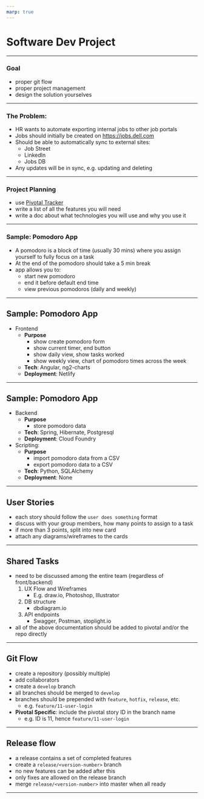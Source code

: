```yaml
---
marp: true
---
```


# Software Dev Project

---

### Goal

- proper git flow
- proper project management
- design the solution yourselves

---

### The Problem: 

- HR wants to automate exporting internal jobs to other job portals
-  Jobs should initially be created on https://jobs.dell.com
- Should be able to automatically sync to external sites:
    - Job Street
    - LinkedIn
    - Jobs DB
- Any updates will be in sync, e.g. updating and deleting

---

### Project Planning

- use [Pivotal Tracker](https://www.pivotaltracker.com/dashboard)
- write a list of all the features you will need
- write a doc about what technologies you will use and why you use it

---

### Sample: Pomodoro App

- A pomodoro is a block of time (usually 30 mins) where you assign yourself to fully focus on a task
- At the end of the pomodoro should take a 5 min break
- app allows you to:
    - start new pomodoro
    - end it before default end time
    - view previous pomodoros (daily and weekly)

---

## Sample: Pomodoro App

- Frontend
    - **Purpose**
        - show create pomodoro form
        - show current timer, end button
        - show daily view, show tasks worked 
        - show weekly view, chart of pomodoro times across the week
    - **Tech**: Angular, ng2-charts
    - **Deployment**: Netlify

---

## Sample: Pomodoro App

- Backend
    - **Purpose**
        - store pomodoro data
    - **Tech**: Spring, Hibernate, Postgresql
    - **Deployment**: Cloud Foundry
- Scripting: 
    - **Purpose**
        - import pomodoro data from a CSV
        - export pomodoro data to a CSV
    - **Tech**: Python, SQLAlchemy
    - **Deployment**: None

---

## User Stories

- each story should follow the `user does something` format
- discuss with your group members, how many points to assign to a task
- if more than 3 points, split into new card
- attach any diagrams/wireframes to the cards

---

## Shared Tasks 

- need to be discussed among the entire team (regardless of front/backend)
    1. UX Flow and Wireframes
        - E.g. draw.io, Photoshop, Illustrator
    2. DB structure
        - dbdiagram.io
    3. API endpoints
        - Swagger, Postman, stoplight.io
- all of the above documentation should be added to pivotal and/or the repo directly

---

## Git Flow

- create a repository (possibly multiple)
- add collaborators
- create a `develop` branch
- all branches should be merged to `develop`
- branches should be prepended with `feature`, `hotfix`, `release`, etc. 
    - e.g. `feature/11-user-login`
- **Pivotal Specific**: include the pivotal story ID in the branch name
    - e.g. ID is 11, hence `feature/11-user-login` 

---

## Release flow

- a release contains a set of completed features
- create a `release/<version-number>` branch
- no new features can be added after this
- only fixes are allowed on the release branch
- merge `release/<version-number>` into master when all ready

---

